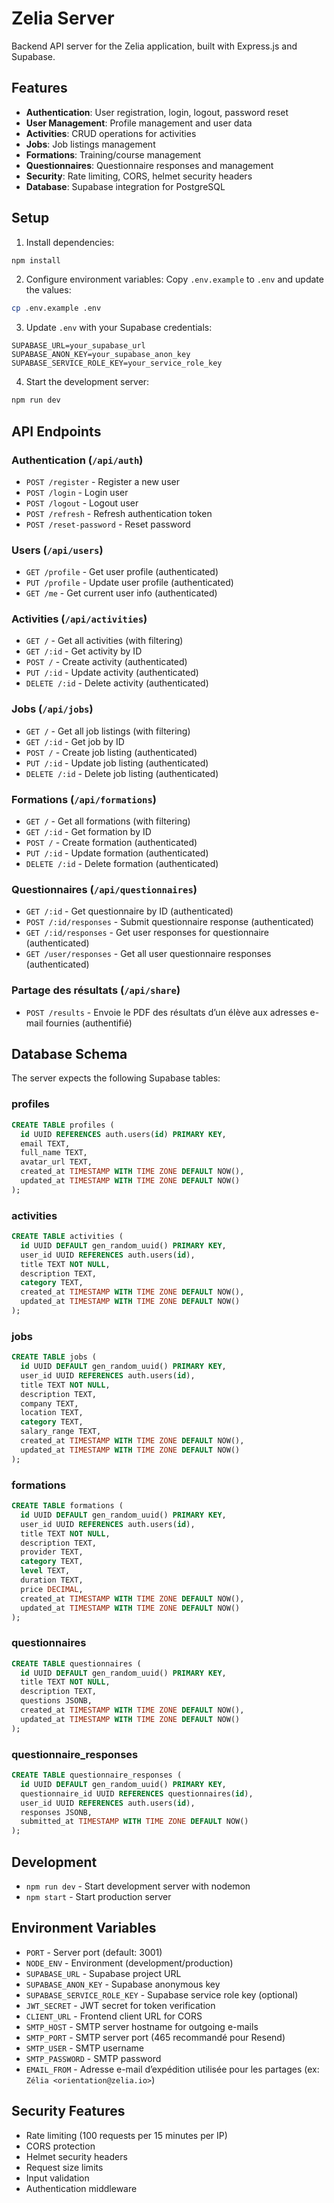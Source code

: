 # Zelia Server

Backend API server for the Zelia application, built with Express.js and Supabase.

## Features

- **Authentication**: User registration, login, logout, password reset
- **User Management**: Profile management and user data
- **Activities**: CRUD operations for activities
- **Jobs**: Job listings management
- **Formations**: Training/course management
- **Questionnaires**: Questionnaire responses and management
- **Security**: Rate limiting, CORS, helmet security headers
- **Database**: Supabase integration for PostgreSQL

## Setup

1. Install dependencies:
```bash
npm install
```

2. Configure environment variables:
Copy `.env.example` to `.env` and update the values:
```bash
cp .env.example .env
```

3. Update `.env` with your Supabase credentials:
```
SUPABASE_URL=your_supabase_url
SUPABASE_ANON_KEY=your_supabase_anon_key
SUPABASE_SERVICE_ROLE_KEY=your_service_role_key
```

4. Start the development server:
```bash
npm run dev
```

## API Endpoints

### Authentication (`/api/auth`)
- `POST /register` - Register a new user
- `POST /login` - Login user
- `POST /logout` - Logout user
- `POST /refresh` - Refresh authentication token
- `POST /reset-password` - Reset password

### Users (`/api/users`)
- `GET /profile` - Get user profile (authenticated)
- `PUT /profile` - Update user profile (authenticated)
- `GET /me` - Get current user info (authenticated)

### Activities (`/api/activities`)
- `GET /` - Get all activities (with filtering)
- `GET /:id` - Get activity by ID
- `POST /` - Create activity (authenticated)
- `PUT /:id` - Update activity (authenticated)
- `DELETE /:id` - Delete activity (authenticated)

### Jobs (`/api/jobs`)
- `GET /` - Get all job listings (with filtering)
- `GET /:id` - Get job by ID
- `POST /` - Create job listing (authenticated)
- `PUT /:id` - Update job listing (authenticated)
- `DELETE /:id` - Delete job listing (authenticated)

### Formations (`/api/formations`)
- `GET /` - Get all formations (with filtering)
- `GET /:id` - Get formation by ID
- `POST /` - Create formation (authenticated)
- `PUT /:id` - Update formation (authenticated)
- `DELETE /:id` - Delete formation (authenticated)

### Questionnaires (`/api/questionnaires`)
- `GET /:id` - Get questionnaire by ID (authenticated)
- `POST /:id/responses` - Submit questionnaire response (authenticated)
- `GET /:id/responses` - Get user responses for questionnaire (authenticated)
- `GET /user/responses` - Get all user questionnaire responses (authenticated)

### Partage des résultats (`/api/share`)
- `POST /results` - Envoie le PDF des résultats d’un élève aux adresses e-mail fournies (authentifié)

## Database Schema

The server expects the following Supabase tables:

### profiles
```sql
CREATE TABLE profiles (
  id UUID REFERENCES auth.users(id) PRIMARY KEY,
  email TEXT,
  full_name TEXT,
  avatar_url TEXT,
  created_at TIMESTAMP WITH TIME ZONE DEFAULT NOW(),
  updated_at TIMESTAMP WITH TIME ZONE DEFAULT NOW()
);
```

### activities
```sql
CREATE TABLE activities (
  id UUID DEFAULT gen_random_uuid() PRIMARY KEY,
  user_id UUID REFERENCES auth.users(id),
  title TEXT NOT NULL,
  description TEXT,
  category TEXT,
  created_at TIMESTAMP WITH TIME ZONE DEFAULT NOW(),
  updated_at TIMESTAMP WITH TIME ZONE DEFAULT NOW()
);
```

### jobs
```sql
CREATE TABLE jobs (
  id UUID DEFAULT gen_random_uuid() PRIMARY KEY,
  user_id UUID REFERENCES auth.users(id),
  title TEXT NOT NULL,
  description TEXT,
  company TEXT,
  location TEXT,
  category TEXT,
  salary_range TEXT,
  created_at TIMESTAMP WITH TIME ZONE DEFAULT NOW(),
  updated_at TIMESTAMP WITH TIME ZONE DEFAULT NOW()
);
```

### formations
```sql
CREATE TABLE formations (
  id UUID DEFAULT gen_random_uuid() PRIMARY KEY,
  user_id UUID REFERENCES auth.users(id),
  title TEXT NOT NULL,
  description TEXT,
  provider TEXT,
  category TEXT,
  level TEXT,
  duration TEXT,
  price DECIMAL,
  created_at TIMESTAMP WITH TIME ZONE DEFAULT NOW(),
  updated_at TIMESTAMP WITH TIME ZONE DEFAULT NOW()
);
```

### questionnaires
```sql
CREATE TABLE questionnaires (
  id UUID DEFAULT gen_random_uuid() PRIMARY KEY,
  title TEXT NOT NULL,
  description TEXT,
  questions JSONB,
  created_at TIMESTAMP WITH TIME ZONE DEFAULT NOW(),
  updated_at TIMESTAMP WITH TIME ZONE DEFAULT NOW()
);
```

### questionnaire_responses
```sql
CREATE TABLE questionnaire_responses (
  id UUID DEFAULT gen_random_uuid() PRIMARY KEY,
  questionnaire_id UUID REFERENCES questionnaires(id),
  user_id UUID REFERENCES auth.users(id),
  responses JSONB,
  submitted_at TIMESTAMP WITH TIME ZONE DEFAULT NOW()
);
```

## Development

- `npm run dev` - Start development server with nodemon
- `npm start` - Start production server

## Environment Variables

- `PORT` - Server port (default: 3001)
- `NODE_ENV` - Environment (development/production)
- `SUPABASE_URL` - Supabase project URL
- `SUPABASE_ANON_KEY` - Supabase anonymous key
- `SUPABASE_SERVICE_ROLE_KEY` - Supabase service role key (optional)
- `JWT_SECRET` - JWT secret for token verification
- `CLIENT_URL` - Frontend client URL for CORS
- `SMTP_HOST` - SMTP server hostname for outgoing e-mails
- `SMTP_PORT` - SMTP server port (465 recommandé pour Resend)
- `SMTP_USER` - SMTP username
- `SMTP_PASSWORD` - SMTP password
- `EMAIL_FROM` - Adresse e-mail d’expédition utilisée pour les partages (ex: `Zélia <orientation@zelia.io>`)

## Security Features

- Rate limiting (100 requests per 15 minutes per IP)
- CORS protection
- Helmet security headers
- Request size limits
- Input validation
- Authentication middleware
